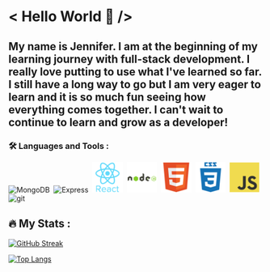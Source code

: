 # < Hello World 👋 />
## My name is Jennifer. I am at the beginning of my learning journey with full-stack development. I really love putting to use what I've learned so far. I still have a long way to go but I am very eager to learn and it is so much fun seeing how everything comes together. I can't wait to continue to learn and grow as a developer!

### :hammer_and_wrench: Languages and Tools :
<div>
  <img src="https://cdn.jsdelivr.net/gh/devicons/devicon/icons/mongodb/mongodb-original-wordmark.svg" title="MongoDB" alt="MongoDB" width="60" height="60"/>&nbsp;
<img src="https://cdn.jsdelivr.net/gh/devicons/devicon/icons/express/express-original.svg" title="Express" alt="Express" width="60" height="60"/>&nbsp;  
  <img src="https://github.com/devicons/devicon/blob/master/icons/react/react-original-wordmark.svg" title="React" alt="React" width="60" height="60"/>&nbsp;
   <img src="https://github.com/devicons/devicon/blob/master/icons/nodejs/nodejs-original-wordmark.svg" title="NodeJS" alt="NodeJS" width="60" height="60"/>&nbsp;
  <img src="https://github.com/devicons/devicon/blob/master/icons/html5/html5-original.svg" title="HTML5" alt="HTML" width="60" height="60"/>&nbsp;
  <img src="https://github.com/devicons/devicon/blob/master/icons/css3/css3-plain-wordmark.svg"  title="CSS3" alt="CSS" width="60" height="60"/>&nbsp;
<img src="https://github.com/devicons/devicon/blob/master/icons/javascript/javascript-original.svg" title="JavaScript" alt="JavaScript" width="60" height="60"/>&nbsp;
<img src="https://cdn.jsdelivr.net/gh/devicons/devicon/icons/git/git-original.svg" title="git" alt="git" width="60" height="60" />
 </div>

## :fire: My Stats :

[![GitHub Streak](http://github-readme-streak-stats.herokuapp.com?user=jengerred&theme=dark)](https://git.io/streak-stats)

[![Top Langs](https://github-readme-stats.vercel.app/api/top-langs/?username=jengerred&layout=compact&theme=vision-friendly-dark)](https://github.com/anuraghazra/github-readme-stats)


<!--
**jengerred/jengerred** is a ✨ _special_ ✨ repository because its `README.md` (this file) appears on your GitHub profile.

Here are some ideas to get you started:

- 🔭 I’m currently working on ...
- 🌱 I’m currently learning ...
- 👯 I’m looking to collaborate on ...
- 🤔 I’m looking for help with ...
- 💬 Ask me about ...
- 📫 How to reach me: ...
- 😄 Pronouns: ...
- ⚡ Fun fact: ...
-->
